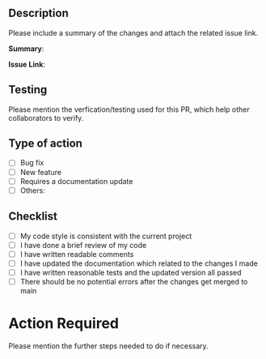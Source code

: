 ## Description

Please include a summary of the changes and attach the related issue link. 

**Summary**: 

**Issue Link**: 

## Testing

Please mention the verfication/testing used for this PR, which help other collaborators to verify.

## Type of action

- [ ] Bug fix 
- [ ] New feature
- [ ] Requires a documentation update
- [ ] Others: 

## Checklist

- [ ] My code style is consistent with the current project
- [ ] I have done a brief review of my code
- [ ] I have written readable comments
- [ ] I have updated the documentation which related to the changes I made
- [ ] I have written reasonable tests and the updated version all passed
- [ ] There should be no potential errors after the changes get merged to main

# Action Required

Please mention the further steps needed to do if necessary.
